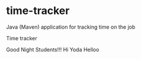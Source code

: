 # time-tracker
Java (Maven) application for tracking time on the job

Time tracker

Good Night Students!!!
Hi Yoda
Helloo
